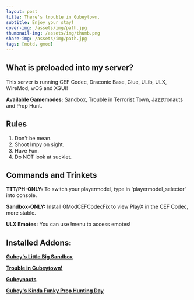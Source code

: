 ```yaml
---
layout: post
title: There's trouble in Gubeytown. 
subtitle: Enjoy your stay!
cover-img: /assets/img/path.jpg
thumbnail-img: /assets/img/thumb.png
share-img: /assets/img/path.jpg
tags: [motd, gmod]
---
```


## What is preloaded into my server?

This server is running CEF Codec, Draconic Base, Glue, ULib, ULX, WireMod, wOS and XGUI!


**Available Gamemodes:** Sandbox, Trouble in Terrorist Town, Jazztronauts and Prop Hunt.


## Rules
1. Don't be mean.
2. Shoot Impy on sight.
3. Have Fun.
4. Do NOT look at sucklet.

## Commands and Trinkets
**TTT/PH-ONLY:** To switch your playermodel, type in 'playermodel_selector' into console.

**Sandbox-ONLY:** Install GModCEFCodecFix to view PlayX in the CEF Codec, more stable.

**ULX Emotes:** You can use !menu to access emotes!



## Installed Addons:
**[Gubey's Little Big Sandbox](https://steamcommunity.com/sharedfiles/filedetails/?id=2942333792)**

**[Trouble in Gubeytown!](https://steamcommunity.com/sharedfiles/filedetails/?id=2814639352)** 

**[Gubeynauts](https://steamcommunity.com/sharedfiles/filedetails/?id=2938014667)** 

**[Gubey's Kinda Funky Prop Hunting Day](https://steamcommunity.com/sharedfiles/filedetails/?id=2939704865)** 
